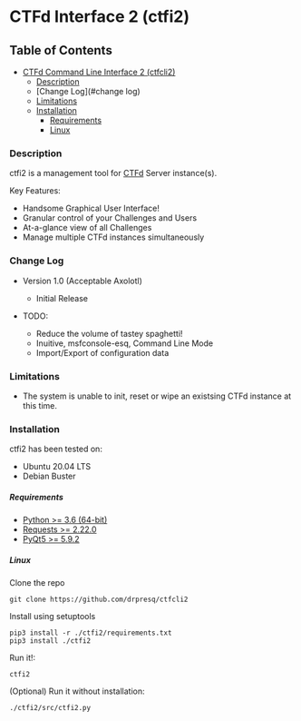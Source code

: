 # CTFd Interface 2 (ctfi2)
## Table of Contents
- [CTFd Command Line Interface 2 (ctfcli2)](#CTFd-Command-Line-Interface-2-ctfcli2)
    - [Description](#description)
    - [Change Log](#change log)
    - [Limitations](#limitations)
    - [Installation](#installation)
        - [Requirements](#requirements)
        - [Linux](#linux)

### Description
ctfi2 is a management tool for [CTFd](https://github.com/CTFd/CTFd) Server instance(s).

Key Features:
* Handsome Graphical User Interface!
* Granular control of your Challenges and Users
* At-a-glance view of all Challenges
* Manage multiple CTFd instances simultaneously

### Change Log
- Version 1.0 (Acceptable Axolotl)
    - Initial Release

- TODO:
    - Reduce the volume of tastey spaghetti!
    - Inuitive, msfconsole-esq, Command Line Mode
    - Import/Export of configuration data

### Limitations
* The system is unable to init, reset or wipe an existsing CTFd instance at this time.

### Installation
ctfi2 has been tested on:
* Ubuntu 20.04 LTS
* Debian Buster

##### Requirements
* [Python >= 3.6 (64-bit) ](https://www.python.org/downloads/release/python-360/)
* [Requests >= 2.22.0](https://requests.readthedocs.io/en/master/)
* [PyQt5 >= 5.9.2](https://pypi.org/project/PyQt5/)

##### Linux
Clone the repo 
```  
git clone https://github.com/drpresq/ctfcli2
```
Install using setuptools
```
pip3 install -r ./ctfi2/requirements.txt 
pip3 install ./ctfi2
```

Run it!:
```
ctfi2
```

(Optional) Run it without installation:
```
./ctfi2/src/ctfi2.py
```



